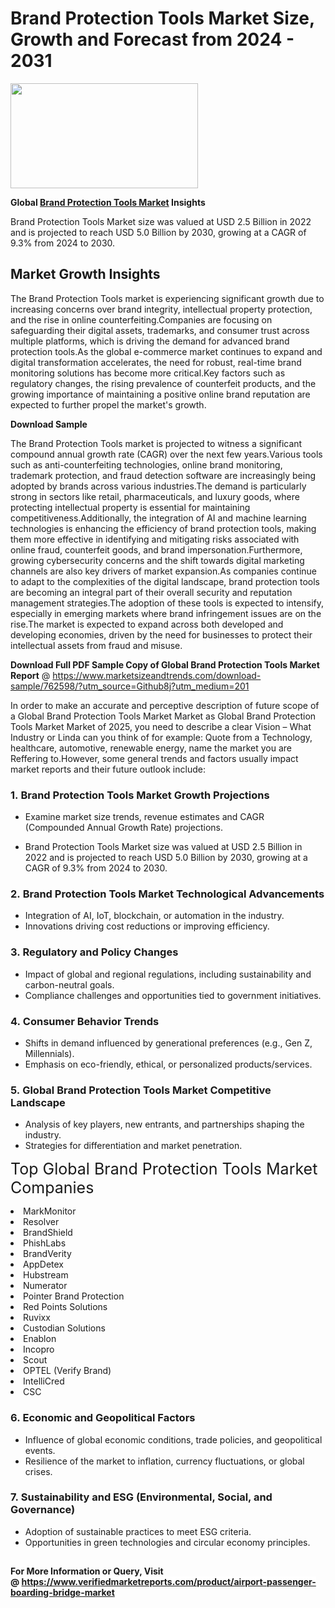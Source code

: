 <H1>Brand Protection Tools Market Size, Growth and Forecast from 2024 - 2031</H1><img class="aligncenter size-medium wp-image-584254" src="https://thirdeyenews.in/wp-content/uploads/2024/09/Global-Market-Research-300x168.jpeg" alt="" width="300" height="168" /><p><strong>Global&nbsp;<a href="https://www.marketsizeandtrends.com/download-sample/762598/?utm_source=Github8j?utm_medium=201">Brand Protection Tools Market</a> Insights</strong></p><p>Brand Protection Tools Market size was valued at USD 2.5 Billion in 2022 and is projected to reach USD 5.0 Billion by 2030, growing at a CAGR of 9.3% from 2024 to 2030.</p><p><h2>Market Growth Insights</h2> <p>The Brand Protection Tools market is experiencing significant growth due to increasing concerns over brand integrity, intellectual property protection, and the rise in online counterfeiting.Companies are focusing on safeguarding their digital assets, trademarks, and consumer trust across multiple platforms, which is driving the demand for advanced brand protection tools.As the global e-commerce market continues to expand and digital transformation accelerates, the need for robust, real-time brand monitoring solutions has become more critical.Key factors such as regulatory changes, the rising prevalence of counterfeit products, and the growing importance of maintaining a positive online brand reputation are expected to further propel the market's growth.</p> <p><strong>Download Sample</strong></p> <p>The Brand Protection Tools market is projected to witness a significant compound annual growth rate (CAGR) over the next few years.Various tools such as anti-counterfeiting technologies, online brand monitoring, trademark protection, and fraud detection software are increasingly being adopted by brands across various industries.The demand is particularly strong in sectors like retail, pharmaceuticals, and luxury goods, where protecting intellectual property is essential for maintaining competitiveness.Additionally, the integration of AI and machine learning technologies is enhancing the efficiency of brand protection tools, making them more effective in identifying and mitigating risks associated with online fraud, counterfeit goods, and brand impersonation.Furthermore, growing cybersecurity concerns and the shift towards digital marketing channels are also key drivers of market expansion.As companies continue to adapt to the complexities of the digital landscape, brand protection tools are becoming an integral part of their overall security and reputation management strategies.The adoption of these tools is expected to intensify, especially in emerging markets where brand infringement issues are on the rise.The market is expected to expand across both developed and developing economies, driven by the need for businesses to protect their intellectual assets from fraud and misuse.<p><span class=""><strong>Download Full PDF Sample Copy of Global Brand Protection Tools Market Report</strong> @ <a href="https://www.marketsizeandtrends.com/download-sample/762598/?utm_source=Github8j?utm_medium=201" target="_blank">https://www.marketsizeandtrends.com/download-sample/762598/?utm_source=Github8j?utm_medium=201</a></span></p><p>In order to make an accurate and perceptive description of future scope of a Global&nbsp;Brand Protection Tools Market Market as Global&nbsp;Brand Protection Tools Market Market of 2025, you need to describe a clear Vision &ndash; What Industry or Linda can you think of for example: Quote from a Technology, healthcare, automotive, renewable energy, name the market you are Reffering to.However, some general trends and factors usually impact market reports and their future outlook include:</p><h3>1.&nbsp;<strong>Brand Protection Tools Market Growth Projections</strong></h3><ul><li>Examine market size trends, revenue estimates and CAGR (Compounded Annual Growth Rate) projections.</li><li><p>Brand Protection Tools Market size was valued at USD 2.5 Billion in 2022 and is projected to reach USD 5.0 Billion by 2030, growing at a CAGR of 9.3% from 2024 to 2030.</p></li></ul><h3>2.&nbsp;<strong>Brand Protection Tools Market Technological Advancements</strong></h3><ul><li>Integration of AI, IoT, blockchain, or automation in the industry.</li><li>Innovations driving cost reductions or improving efficiency.</li></ul><h3>3.&nbsp;<strong>Regulatory and Policy Changes</strong></h3><ul><li>Impact of global and regional regulations, including sustainability and carbon-neutral goals.</li><li>Compliance challenges and opportunities tied to government initiatives.</li></ul><h3>4.&nbsp;<strong>Consumer Behavior Trends</strong></h3><ul><li>Shifts in demand influenced by generational preferences (e.g., Gen Z, Millennials).</li><li>Emphasis on eco-friendly, ethical, or personalized products/services.</li></ul><h3>5.&nbsp;<strong>Global Brand Protection Tools Market Competitive Landscape</strong></h3><ul><li>Analysis of key players, new entrants, and partnerships shaping the industry.</li><li>Strategies for differentiation and market penetration.</li></ul><p data-pm-slice="1 1 []"><span style="color: inherit; font-family: inherit; font-size: 25px;">Top Global Brand Protection Tools Market Companies</span></p><div class="" data-test-id=""><p><li>MarkMonitor</li><li> Resolver</li><li> BrandShield</li><li> PhishLabs</li><li> BrandVerity</li><li> AppDetex</li><li> Hubstream</li><li> Numerator</li><li> Pointer Brand Protection</li><li> Red Points Solutions</li><li> Ruvixx</li><li> Custodian Solutions</li><li> Enablon</li><li> Incopro</li><li> Scout</li><li> OPTEL (Verify Brand)</li><li> IntelliCred</li><li> CSC</li></p></div><h3>6.&nbsp;<strong>Economic and Geopolitical Factors</strong></h3><ul><li>Influence of global economic conditions, trade policies, and geopolitical events.</li><li>Resilience of the market to inflation, currency fluctuations, or global crises.</li></ul><h3>7.&nbsp;<strong>Sustainability and ESG (Environmental, Social, and Governance)</strong></h3><ul><li>Adoption of sustainable practices to meet ESG criteria.</li><li>Opportunities in green technologies and circular economy principles.</li></ul><h2><strong style="font-size: 14px;">For More Information or Query, Visit @&nbsp;</strong><a style="background-color: #ffffff; font-size: 14px;" href="https://www.marketsizeandtrends.com/report/brand-protection-tools-market/" target="_blank">https://www.verifiedmarketreports.com/product/airport-passenger-boarding-bridge-market</a></h2>